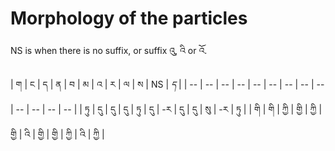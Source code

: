 # Morphology of the particles

NS is when there is no suffix, or suffix འུ, འི or འོ.

| ག | ང | ད | ན | བ | མ | འ | ར | ལ | ས | NS | *ད* |
| -- | -- | -- | -- | -- | -- | -- | -- | -- | -- | -- | -- | -- |
| ཏུ | དུ | དུ | དུ | ཏུ | དུ | -ར | དུ | དུ | སུ | -ར | ཏུ |
| གི | གི | ཀྱི | གྱི | ཀྱི | གྱི | འི | གྱི | གྱི | ཀྱི | འི | ཀྱི |
